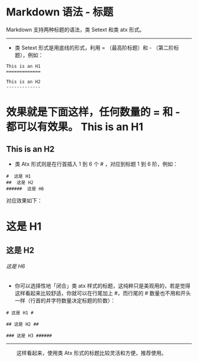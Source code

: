# Markdown 语法 - 标题

Markdown 支持两种标题的语法，类 Setext 和类 atx 形式。 

***

* 类 Setext 形式是用底线的形式，利用 = （最高阶标题）和 - （第二阶标题），例如：

```
This is an H1
=============

This is an H2
-------------
```
效果就是下面这样，任何数量的 = 和 - 都可以有效果。
This is an H1
=============

This is an H2
-------------

* 类 Atx 形式则是在行首插入 1 到 6 个 # ，对应到标题 1 到 6 阶，例如：
```
#  这是 H1
##  这是 H2
######  这是 H6
```
对应效果如下：
#  这是 H1
##  这是 H2
######  这是 H6

* 你可以选择性地「闭合」类 atx 样式的标题，这纯粹只是美观用的，若是觉得这样看起来比较舒适，你就可以在行尾加上 #，而行尾的 # 数量也不用和开头一样（行首的井字符数量决定标题的阶数）：

```
# 这是 H1 #
## 这是 H2 ##
### 这是 H3 ######
```


***
&emsp;&emsp;这样看起来，使用类 Atx 形式的标题比较灵活和方便，推荐使用。









